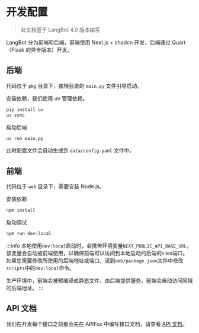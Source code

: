# 开发配置

> 此文档基于 LangBot 4.0 版本编写

LangBot 分为前端和后端，前端使用 Next.js + shadcn 开发，后端通过 Quart（Flask 的异步版本）开发。

## 后端

代码位于 `pkg` 目录下，由根目录的 `main.py` 文件引导启动。  

安装依赖，我们使用 uv 管理依赖。

```bash
pip install uv
uv sync
```

启动后端

```bash
uv run main.py
```

此时配置文件会自动生成到 `data/config.yaml` 文件中。

## 前端

代码位于 `web` 目录下，需要安装 Node.js。

安装依赖

```bash
npm install
```

启动调试

```bash
npm run dev:local
```

:::info
本地使用`dev:local`启动时，会携带环境变量`NEXT_PUBLIC_API_BASE_URL`，该变量会自动被前端使用，以确保前端可以访问到本地启动的后端的`5300`端口。如果您需要修改所使用的后端地址或端口，请到`web/package.json`文件中修改`scripts`中的`dev:local`命令。

生产环境中，前端会被预编译成静态文件，由后端提供服务，前端会自动访问同域的后端地址。
:::

## API 文档

我们在开发每个接口之前都会先在 APIFox 中编写接口文档，请查看 [API 文档](https://ok52vhsenr.apifox.cn/)。